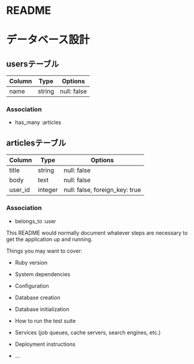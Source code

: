 # README

# データベース設計

## usersテーブル

|Column|Type|Options|
|------|----|-------|
|name|string|null: false|

### Association
- has_many :articles

## articlesテーブル
|Column|Type|Options|
|------|----|-------|
|title|string|null: false|
|body|text|null: false|
|user_id|integer|null: false, foreign_key: true|

### Association
- belongs_to :user

This README would normally document whatever steps are necessary to get the
application up and running.

Things you may want to cover:

* Ruby version

* System dependencies

* Configuration

* Database creation

* Database initialization

* How to run the test suite

* Services (job queues, cache servers, search engines, etc.)

* Deployment instructions

* ...
